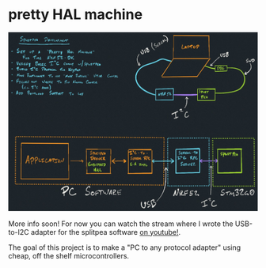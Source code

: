 # pretty HAL machine

![Stream Diagram](./assets/diagram-001.jpg)

More info soon! For now you can watch the stream where I wrote the
USB-to-I2C adapter for the splitpea software [on youtube!](https://www.youtube.com/watch?v=2S6G7wd8Kpo).

The goal of this project is to make a "PC to any protocol adapter" using cheap, off the shelf microcontrollers.
